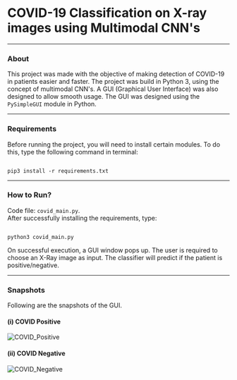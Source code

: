 # COVID-19 Classification on X-ray images using Multimodal CNN's

------

### About

This project was made with the objective of making detection of COVID-19 in patients easier and faster. The project was build in Python 3, using the concept of multimodal CNN's. A GUI (Graphical User Interface) was also designed to allow smooth usage. The GUI was designed using the ```PySimpleGUI``` module in Python.

------

### Requirements

Before running the project, you will need to install certain modules. To do this, type the following command in terminal:

```console

pip3 install -r requirements.txt

```

------

### How to Run?

Code file: ```covid_main.py```. <br> After successfully installing the requirements, type:

```console

python3 covid_main.py

```
On successful execution, a GUI window pops up. The user is required to choose an X-Ray image as input. The classifier will predict if the patient is positive/negative.

------

### Snapshots

Following are the snapshots of the GUI.

#### (i) COVID Positive
![COVID_Positive](https://user-images.githubusercontent.com/55105941/116272660-b9def480-a79e-11eb-8954-a13db6e4ec1b.png)

#### (ii) COVID Negative
![COVID_Negative](https://user-images.githubusercontent.com/55105941/116272971-fe6a9000-a79e-11eb-96cb-1d4ebb508d64.png)
